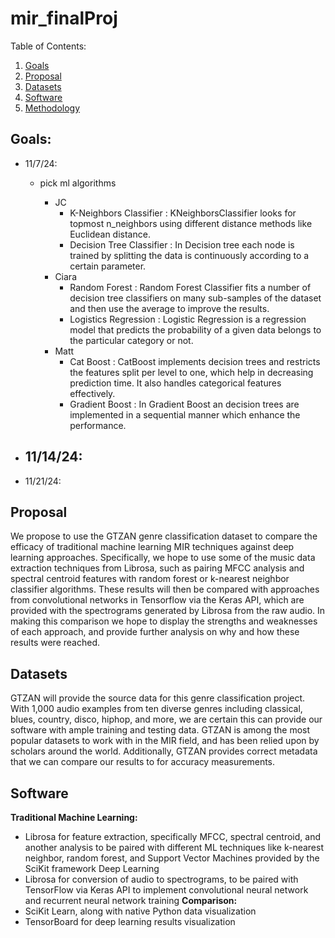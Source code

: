 # mir_finalProj

Table of Contents:
1. [Goals](#Goals)
2. [Proposal](#Proposal)
3. [Datasets](#Datasets)
4. [Software](#Software)
5. [Methodology](#Methodology)


## Goals: <a name="Goals">
- 11/7/24:
  - pick ml algorithms

    - JC
      - K-Neighbors Classifier :  KNeighborsClassifier looks for topmost n_neighbors using different distance methods like Euclidean distance.
      - Decision Tree Classifier : In Decision tree each node is trained by splitting the data is continuously according to a certain parameter.
    - Ciara
      - Random Forest : Random Forest Classifier fits a number of decision tree classifiers on many sub-samples of the dataset and then use the average to improve the results.
      - Logistics Regression : Logistic Regression is a regression model that predicts the probability of a given data belongs to the particular category or not.
    - Matt
      - Cat Boost : CatBoost implements decision trees and restricts the features split per level to one, which help in decreasing prediction time. It also handles categorical features effectively.
      - Gradient Boost : In Gradient Boost an decision trees are implemented in a sequential manner which enhance the performance.
  
- 11/14/24:
  - 
- 11/21/24:

## Proposal <a name="Proposal">
We propose to use the GTZAN genre classification dataset to compare the efficacy of traditional machine learning MIR techniques against deep learning approaches. Specifically, we hope to use some of the music data extraction techniques from Librosa, such as pairing MFCC analysis and spectral centroid features with random forest or k-nearest neighbor classifier algorithms. These results will then be compared with approaches from convolutional networks in Tensorflow via the Keras API, which are provided with the spectrograms generated by Librosa from the raw audio. In making this comparison we hope to display the strengths and weaknesses of each approach, and provide further analysis on why and how these results were reached.

## Datasets <a name="Datasets">
GTZAN will provide the source data for this genre classification project. With 1,000 audio examples from ten diverse genres including classical, blues, country, disco, hiphop, and more, we are certain this can provide our software with ample training and testing data. GTZAN is among the most popular datasets to work with in the MIR field, and has been relied upon by scholars around the world. Additionally, GTZAN provides correct metadata that we can compare our results to for accuracy measurements.
## Software <a name="Software">
**Traditional Machine Learning:**
- Librosa for feature extraction, specifically MFCC, spectral centroid, and another
analysis to be paired with different ML techniques like k-nearest neighbor,
random forest, and Support Vector Machines provided by the SciKit framework Deep Learning
- Librosa for conversion of audio to spectrograms, to be paired with TensorFlow via Keras API to implement convolutional neural network and recurrent neural network training
**Comparison:**
- SciKit Learn, along with native Python data visualization
- TensorBoard for deep learning results visualization
